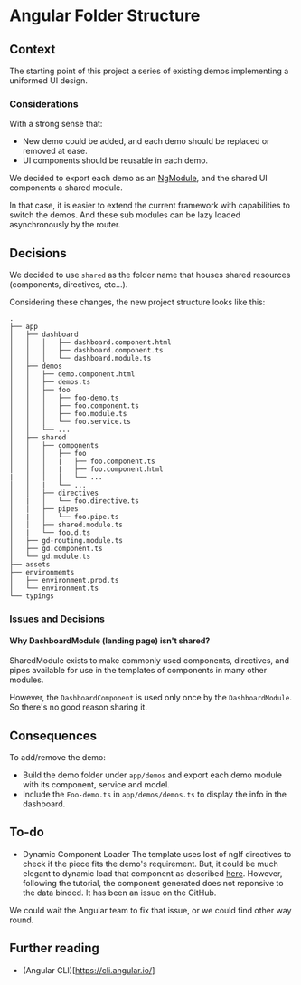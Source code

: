 # Angular Folder Structure

## Context

The starting point of this project a series of existing demos implementing a uniformed UI design.

### Considerations

With a strong sense that: 
- New demo could be added, and each demo should be replaced or removed at ease. 
- UI components should be reusable in each demo.

We decided to export each demo as an [NgModule](https://angular.io/guide/ngmodule), and the shared UI components a shared module.

In that case, it is easier to extend the current framework with capabilities to switch the demos. And these sub modules can be lazy loaded asynchronously by the router.

## Decisions

We decided to use `shared` as the folder name that houses shared resources (components, directives, etc...).

Considering these changes, the new project structure looks like this:

```
.
├── app
│   ├── dashboard
│   │   │   ├── dashboard.component.html
│   │   │   ├── dashboard.component.ts
│   │   │   └── dashboard.module.ts
│   ├── demos
│   │   ├── demo.component.html
│   │   ├── demos.ts
│   │   ├── foo
│   │   │   ├── foo-demo.ts
│   │   │   ├── foo.component.ts
│   │   │   ├── foo.module.ts
│   │   │   └── foo.service.ts
│   │   └── ...
│   ├── shared
│   │   ├── components
│   │   │   ├── foo
│   │   │   |   ├── foo.component.ts
│   │   │   |   ├── foo.component.html
|   │   │   │   └── ...
│   │   |   └── ...
│   │   ├── directives
│   |   │   └── foo.directive.ts
│   │   ├── pipes
│   |   │   └── foo.pipe.ts
│   │   ├── shared.module.ts
│   |   └── foo.d.ts
│   ├── gd-routing.module.ts
│   ├── gd.component.ts
│   └── gd.module.ts
├── assets
├── environmemts
│   ├── environment.prod.ts
│   └── environment.ts
└── typings
```
### Issues and Decisions

#### Why DashboardModule (landing page) isn't shared?

SharedModule exists to make commonly used components, directives, and pipes available for use in the templates of components in many other modules.

However, the `DashboardComponent` is used only once by the `DashboardModule`. So there's no good reason sharing it.

## Consequences

To add/remove the demo:
- Build the demo folder under `app/demos` and export each demo module with its component, service and model.
- Include the `Foo-demo.ts` in `app/demos/demos.ts` to display the info in the dashboard.

## To-do

- Dynamic Component Loader
The template uses lost of ngIf directives to check if the piece fits the demo's requirement. But, it could be much elegant to dynamic load that component as described [here](https://angular.io/guide/dynamic-component-loader).
However, following the tutorial, the component generated does not reponsive to the data binded. It has been an issue on the GitHub.

We could wait the Angular team to fix that issue, or we could find other way round.

## Further reading

- (Angular CLI)[https://cli.angular.io/]
